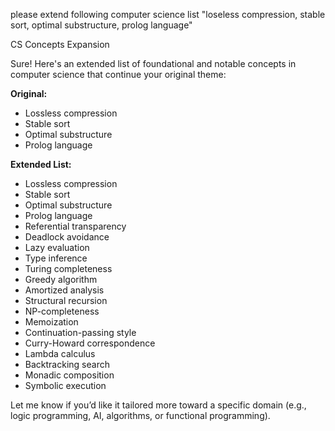 please extend following computer science list "loseless compression, stable sort, optimal substructure, prolog language"

CS Concepts Expansion

Sure! Here's an extended list of foundational and notable concepts in computer science that continue your original theme:

**Original:**

* Lossless compression
* Stable sort
* Optimal substructure
* Prolog language

**Extended List:**

* Lossless compression
* Stable sort
* Optimal substructure
* Prolog language
* Referential transparency
* Deadlock avoidance
* Lazy evaluation
* Type inference
* Turing completeness
* Greedy algorithm
* Amortized analysis
* Structural recursion
* NP-completeness
* Memoization
* Continuation-passing style
* Curry-Howard correspondence
* Lambda calculus
* Backtracking search
* Monadic composition
* Symbolic execution

Let me know if you’d like it tailored more toward a specific domain (e.g., logic programming, AI, algorithms, or functional programming).
